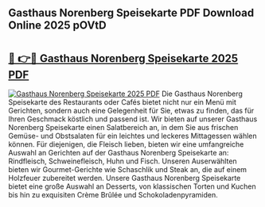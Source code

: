 ## Gasthaus Norenberg Speisekarte PDF Download Online 2025 pOVtD

# <h2><a href="http://gc73mo.nevu.top/?p=Gasthaus+Norenberg+Speisekarte">🔗 👉🔴 Gasthaus Norenberg Speisekarte 2025 PDF</a></h2>

[![Gasthaus Norenberg Speisekarte 2025 PDF](https://i.imgur.com/dBaPXMq.png)](http://gc73mo.nevu.top/?p=Gasthaus+Norenberg+Speisekarte)
Die Gasthaus Norenberg Speisekarte des Restaurants oder Cafés bietet nicht nur ein Menü mit Gerichten, sondern auch eine Gelegenheit für Sie, etwas zu finden, das für Ihren Geschmack köstlich und passend ist. Wir bieten auf unserer Gasthaus Norenberg Speisekarte einen Salatbereich an, in dem Sie aus frischen Gemüse- und Obstsalaten für ein leichtes und leckeres Mittagessen wählen können. Für diejenigen, die Fleisch lieben, bieten wir eine umfangreiche Auswahl an Gerichten auf der Gasthaus Norenberg Speisekarte an: Rindfleisch, Schweinefleisch, Huhn und Fisch. Unseren Auserwählten bieten wir Gourmet-Gerichte wie Schaschlik und Steak an, die auf einem Holzfeuer zubereitet werden. Unsere Gasthaus Norenberg Speisekarte bietet eine große Auswahl an Desserts, von klassischen Torten und Kuchen bis hin zu exquisiten Crème Brûlée und Schokoladenpyramiden.
